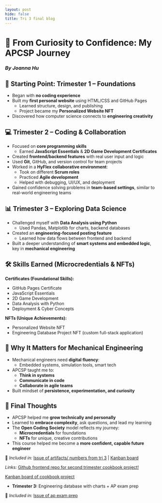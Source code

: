 ```yaml
---
layout: post
hide: false
title: Tri 3 final blog
---
```



# 🚀 From Curiosity to Confidence: My APCSP Journey  
### *By Joanna Hu*

## 🌱 Starting Point: Trimester 1 – Foundations  
- Began with **no coding experience**
- Built my **first personal website** using HTML/CSS and GitHub Pages  
  - Learned structure, design, and publishing
  - Project became my **Personalized Website NFT**
- Discovered how computer science connects to **engineering creativity**

## 💻 Trimester 2 – Coding & Collaboration  
- Focused on **core programming skills**  
  - Earned **JavaScript Essentials** & **2D Game Development Certificates**
- Created **frontend/backend features** with real user input and logic
- Used **Git**, GitHub, and version control for team projects
- Worked in a **HyFlex collaborative environment**:
  - Took on different **Scrum roles**
  - Practiced **Agile development**
  - Helped with debugging, UI/UX, and deployment  
- Gained confidence solving problems in **team-based settings**, similar to real-world engineering teams

## 📊 Trimester 3 – Exploring Data Science  
- Challenged myself with **Data Analysis using Python**
  - Used Pandas, Matplotlib for charts, backend databases
- Created an **engineering-focused posting feature**
  - Learned how data flows between frontend and backend
- Built a deeper understanding of **smart systems and embedded logic**, key in **mechanical engineering**

## 🛠️ Skills Earned (Microcredentials & NFTs)
**Certificates (Foundational Skills):**
- GitHub Pages Certificate
- JavaScript Essentials
- 2D Game Development
- Data Analysis with Python
- Deployment & Cyber Concepts

**NFTs (Unique Achievements):**
- Personalized Website NFT
- Engineering Database Project NFT (custom full-stack application)

## 🔗 Why It Matters for Mechanical Engineering  
- Mechanical engineers need **digital fluency**:
  - Embedded systems, simulation tools, smart tech
- APCSP taught me to:
  - **Think in systems**
  - **Communicate in code**
  - **Collaborate in agile teams**
- Built mindset of **persistence, experimentation, and curiosity**

## 📌 Final Thoughts  
- APCSP helped me **grow technically and personally**
- Learned to **embrace complexity**, ask questions, and lead my learning
- The **Open Coding Society** model reflects my journey:
  - **Microcredentials** for foundations
  - **NFTs** for unique, creative contributions
- This course helped me become a **more confident, capable future engineer**



🔗 *Included in:* [Issue of artifacts/ numbers from tri 3](https://github.com/Joannahu123/Jo/issues/11) | [Kanban board](https://github.com/users/lalita1809/projects/3) 


*Links:* [Github frontend repo for second trimester cookbook project!](https://github.com/lalita1809/flocker_frontend_period4)


[Kanban board of cookbook project](https://github.com/users/lalita1809/projects/1)

- **Trimester 3:** Engineering database with charts + AP exam prep

🔗 *Included in:* [Issue of ap exam prep](https://github.com/Joannahu123/Jo/issues/6)

